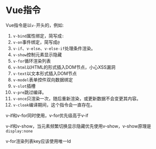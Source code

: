 # Vue指令

Vue指令是以`v-`开头的，例如:

1. `v-bind`属性绑定，简写成`:`
2. `v-on`事件绑定，简写成`@`
3. `v-if`、`v-else`、`v-else-if`处理条件渲染。
4. `v-show`控制元素显示隐藏
5. `v-for`循环渲染列表
6. `v-html`以HTML的形式插入DOM节点，小心XSS漏洞
7. `v-text`以文本形式插入DOM节点
8. `v-model`表单控件双向数据绑定
9. `v-slot`插槽
10. `v-pre`跳过编译。
11. `v-once`只渲染一次，随后重新渲染，或更新数据不会变更其内容。
12. `v-cloak`编译期间，这个指令会一直存在。

v-if和v-for同时使用，v-for优先级高于v-if

v-if和v-show，当元素频繁切换显示隐藏优先使用v-show，v-show原理是`display:none`

v-for渲染列表key应该使用唯一Id